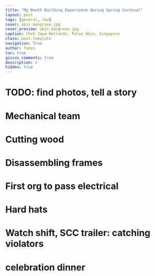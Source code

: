 ```yaml
---
title: "My Booth Building Experience during Spring Carnival"
layout: post
tags: [general, cmu]
cover: ubin_mangrove.jpg
cover_preview: ubin_mangrove.jpg
caption: Chek Jawa Wetlands, Pulau Ubin, Singapore
class: post-template
navigation: True
author: fanpu
toc: true
giscus_comments: true
description: >
hidden: true
---
```


# TODO: find photos, tell a story

# Mechanical team

# Cutting wood

# Disassembling frames

# First org to pass electrical

# Hard hats

# Watch shift, SCC trailer: catching violators


# celebration dinner

